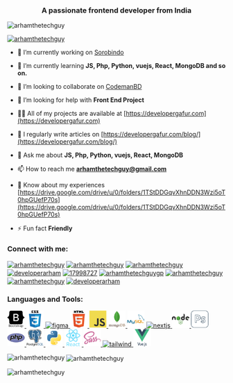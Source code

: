 <h3 align="center">A passionate frontend developer from India</h3>

<p align="left"> <img src="https://komarev.com/ghpvc/?username=arhamthetechguy&label=Profile%20views&color=0e75b6&style=flat" alt="arhamthetechguy" /> </p>

<p align="left"> <a href="https://github.com/ryo-ma/github-profile-trophy"><img src="https://github-profile-trophy.vercel.app/?username=arhamthetechguy" alt="arhamthetechguy" /></a> </p>

- 🔭 I’m currently working on [Sorobindo](https://sorobindu.com)

- 🌱 I’m currently learning **JS, Php, Python, vuejs, React, MongoDB and so on.**

- 👯 I’m looking to collaborate on [CodemanBD](https://codemanbd.com)

- 🤝 I’m looking for help with **Front End Project**

- 👨‍💻 All of my projects are available at [https://developergafur.com](https://developergafur.com)

- 📝 I regularly write articles on [https://developergafur.com/blog/](https://developergafur.com/blog/)

- 💬 Ask me about **JS, Php, Python, vuejs, React, MongoDB**

- 📫 How to reach me **arhamthetechguy@gmail.com**

- 📄 Know about my experiences [https://drive.google.com/drive/u/0/folders/1TStDDGqvXhnDDN3Wzi5oT0hpGUefP70s](https://drive.google.com/drive/u/0/folders/1TStDDGqvXhnDDN3Wzi5oT0hpGUefP70s)

- ⚡ Fun fact **Friendly**

<h3 align="left">Connect with me:</h3>
<p align="left">
<a href="https://codepen.io/arhamthetechguy" target="blank"><img align="center" src="https://raw.githubusercontent.com/rahuldkjain/github-profile-readme-generator/master/src/images/icons/Social/codepen.svg" alt="arhamthetechguy" height="30" width="40" /></a>
<a href="https://dev.to/arhamthetechguy" target="blank"><img align="center" src="https://raw.githubusercontent.com/rahuldkjain/github-profile-readme-generator/master/src/images/icons/Social/devto.svg" alt="arhamthetechguy" height="30" width="40" /></a>
<a href="https://twitter.com/arhamthetechguy" target="blank"><img align="center" src="https://raw.githubusercontent.com/rahuldkjain/github-profile-readme-generator/master/src/images/icons/Social/twitter.svg" alt="arhamthetechguy" height="30" width="40" /></a>
<a href="https://linkedin.com/in/developerarham" target="blank"><img align="center" src="https://raw.githubusercontent.com/rahuldkjain/github-profile-readme-generator/master/src/images/icons/Social/linked-in-alt.svg" alt="developerarham" height="30" width="40" /></a>
<a href="https://stackoverflow.com/users/17998727" target="blank"><img align="center" src="https://raw.githubusercontent.com/rahuldkjain/github-profile-readme-generator/master/src/images/icons/Social/stack-overflow.svg" alt="17998727" height="30" width="40" /></a>
<a href="https://fb.com/arhamthetechguygp" target="blank"><img align="center" src="https://raw.githubusercontent.com/rahuldkjain/github-profile-readme-generator/master/src/images/icons/Social/facebook.svg" alt="arhamthetechguygp" height="30" width="40" /></a>
<a href="https://instagram.com/arhamthetechguy" target="blank"><img align="center" src="https://raw.githubusercontent.com/rahuldkjain/github-profile-readme-generator/master/src/images/icons/Social/instagram.svg" alt="arhamthetechguy" height="30" width="40" /></a>
<a href="https://dribbble.com/arhamthetechguy" target="blank"><img align="center" src="https://raw.githubusercontent.com/rahuldkjain/github-profile-readme-generator/master/src/images/icons/Social/dribbble.svg" alt="arhamthetechguy" height="30" width="40" /></a>
<a href="https://www.behance.net/developerarham" target="blank"><img align="center" src="https://raw.githubusercontent.com/rahuldkjain/github-profile-readme-generator/master/src/images/icons/Social/behance.svg" alt="developerarham" height="30" width="40" /></a>
</p>

<h3 align="left">Languages and Tools:</h3>
<p align="left"> <a href="https://getbootstrap.com" target="_blank" rel="noreferrer"> <img src="https://raw.githubusercontent.com/devicons/devicon/master/icons/bootstrap/bootstrap-plain-wordmark.svg" alt="bootstrap" width="40" height="40"/> </a> <a href="https://www.w3schools.com/css/" target="_blank" rel="noreferrer"> <img src="https://raw.githubusercontent.com/devicons/devicon/master/icons/css3/css3-original-wordmark.svg" alt="css3" width="40" height="40"/> </a> <a href="https://www.figma.com/" target="_blank" rel="noreferrer"> <img src="https://www.vectorlogo.zone/logos/figma/figma-icon.svg" alt="figma" width="40" height="40"/> </a> <a href="https://www.w3.org/html/" target="_blank" rel="noreferrer"> <img src="https://raw.githubusercontent.com/devicons/devicon/master/icons/html5/html5-original-wordmark.svg" alt="html5" width="40" height="40"/> </a> <a href="https://developer.mozilla.org/en-US/docs/Web/JavaScript" target="_blank" rel="noreferrer"> <img src="https://raw.githubusercontent.com/devicons/devicon/master/icons/javascript/javascript-original.svg" alt="javascript" width="40" height="40"/> </a> <a href="https://www.mongodb.com/" target="_blank" rel="noreferrer"> <img src="https://raw.githubusercontent.com/devicons/devicon/master/icons/mongodb/mongodb-original-wordmark.svg" alt="mongodb" width="40" height="40"/> </a> <a href="https://www.mysql.com/" target="_blank" rel="noreferrer"> <img src="https://raw.githubusercontent.com/devicons/devicon/master/icons/mysql/mysql-original-wordmark.svg" alt="mysql" width="40" height="40"/> </a> <a href="https://nextjs.org/" target="_blank" rel="noreferrer"> <img src="https://cdn.worldvectorlogo.com/logos/nextjs-2.svg" alt="nextjs" width="40" height="40"/> </a> <a href="https://nodejs.org" target="_blank" rel="noreferrer"> <img src="https://raw.githubusercontent.com/devicons/devicon/master/icons/nodejs/nodejs-original-wordmark.svg" alt="nodejs" width="40" height="40"/> </a> <a href="https://www.photoshop.com/en" target="_blank" rel="noreferrer"> <img src="https://raw.githubusercontent.com/devicons/devicon/master/icons/photoshop/photoshop-line.svg" alt="photoshop" width="40" height="40"/> </a> <a href="https://www.php.net" target="_blank" rel="noreferrer"> <img src="https://raw.githubusercontent.com/devicons/devicon/master/icons/php/php-original.svg" alt="php" width="40" height="40"/> </a> <a href="https://www.postgresql.org" target="_blank" rel="noreferrer"> <img src="https://raw.githubusercontent.com/devicons/devicon/master/icons/postgresql/postgresql-original-wordmark.svg" alt="postgresql" width="40" height="40"/> </a> <a href="https://www.python.org" target="_blank" rel="noreferrer"> <img src="https://raw.githubusercontent.com/devicons/devicon/master/icons/python/python-original.svg" alt="python" width="40" height="40"/> </a> <a href="https://reactjs.org/" target="_blank" rel="noreferrer"> <img src="https://raw.githubusercontent.com/devicons/devicon/master/icons/react/react-original-wordmark.svg" alt="react" width="40" height="40"/> </a> <a href="https://sass-lang.com" target="_blank" rel="noreferrer"> <img src="https://raw.githubusercontent.com/devicons/devicon/master/icons/sass/sass-original.svg" alt="sass" width="40" height="40"/> </a> <a href="https://tailwindcss.com/" target="_blank" rel="noreferrer"> <img src="https://www.vectorlogo.zone/logos/tailwindcss/tailwindcss-icon.svg" alt="tailwind" width="40" height="40"/> </a> <a href="https://vuejs.org/" target="_blank" rel="noreferrer"> <img src="https://raw.githubusercontent.com/devicons/devicon/master/icons/vuejs/vuejs-original-wordmark.svg" alt="vuejs" width="40" height="40"/> </a> </p>

<p><img align="left" src="https://github-readme-stats.vercel.app/api/top-langs?username=arhamthetechguy&show_icons=true&locale=en&layout=compact" alt="arhamthetechguy" /></p>

<p>&nbsp;<img align="center" src="https://github-readme-stats.vercel.app/api?username=arhamthetechguy&show_icons=true&locale=en" alt="arhamthetechguy" /></p>

<p><img align="center" src="https://github-readme-streak-stats.herokuapp.com/?user=arhamthetechguy&" alt="arhamthetechguy" /></p>


